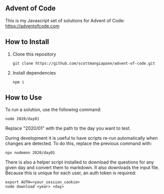 ## Advent of Code

This is my Javascript set of solutions for Advent of Code:
https://adventofcode.com

## How to Install

1. Clone this repository
   ```
   git clone https://github.com/scottmangiapane/advent-of-code.git
   ```
2. Install dependencies
   ```
   npm i
   ```

## How to Use

To run a solution, use the following command:
```
node 2020/day01
```

Replace "2020/01" with the path to the day you want to test.

During development it is useful to have scripts re-run automatically when changes are detected. To do this, replace the previous command with:
```
npx nodemon 2020/day01
```

There is also a helper script installed to download the questions for any given day and convert them to markdown. It also downloads the input file. Because this is unique for each user, an auth token is required:
```
export AUTH=<your_session_cookie>
node download <year> <day>
```
